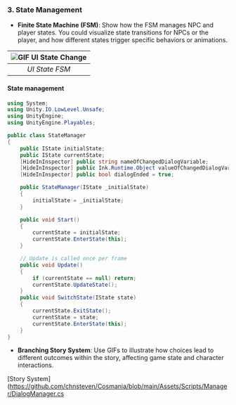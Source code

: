 ### 3. State Management

- **Finite State Machine (FSM)**: Show how the FSM manages NPC and player states. You could visualize state transitions for NPCs or the player, and how different states trigger specific behaviors or animations.

| ![GIF UI State Change](/projects/cosmania/ui/ui%20state%20change.gif) |
| :-------------------------------------------------------------------: |
|                            _UI State FSM_                             |

#### State management

```csharp
using System;
using Unity.IO.LowLevel.Unsafe;
using UnityEngine;
using UnityEngine.Playables;

public class StateManager
{
    public IState initialState;
    public IState currentState;
    [HideInInspector] public string nameOfChangedDialogVariable;
    [HideInInspector] public Ink.Runtime.Object valueOfChangedDialogVariable;
    [HideInInspector] public bool dialogEnded = true;

    public StateManager(IState _initialState)
    {
        initialState = _initialState;
    }

    public void Start()
    {
        currentState = initialState;
        currentState.EnterState(this);
    }

    // Update is called once per frame
    public void Update()
    {
        if (currentState == null) return;
        currentState.UpdateState();
    }
    public void SwitchState(IState state)
    {
        currentState.ExitState();
        currentState = state;
        currentState.EnterState(this);
    }
}
```

- **Branching Story System**: Use GIFs to illustrate how choices lead to different outcomes within the story, affecting game state and character interactions.

[Story System](https://github.com/chnsteven/Cosmania/blob/main/Assets/Scripts/Manager/DialogManager.cs
